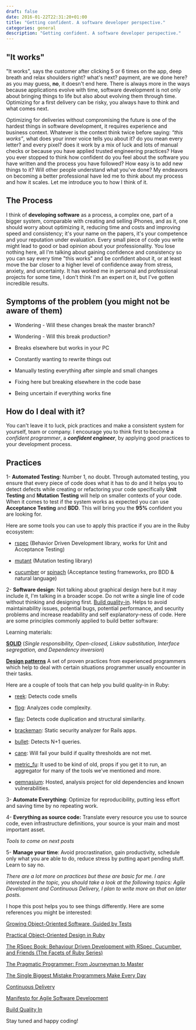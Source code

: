 ```yaml
--- 
draft: false
date: 2016-01-22T22:31:20+01:00
title: "Getting confident. A software developer perspective."
categories: general
description: "Getting confident. A software developer perspective."
---
```


## "It works"

"It works", says the customer after clicking 5 or 6 times on the app, deep breath and relax shoulders right? what's next? payment, are we done here? as you may guess, **no**, it doesn't end here. There is always more in the ways because applications evolve with time, software development is not only about bringing things to life but also about evolving them through time. Optimizing for a first delivery can be risky, you always have to think and what comes next.

Optimizing for deliveries without compromising the future is one of the hardest things in software development, it requires experience and business context. Whatever is the context think twice before saying: *“this works”*, what does your inner voice tells you about it? do you mean every letter? and every pixel? does it work by a mix of luck and lots of manual checks or because you have applied trusted engineering practices? Have you ever stopped to think how confident do you feel about the software you have written and the process you have followed? How easy is to add new things to it? Will other people understand what you've done? My endeavors on becoming a better professional have led me to think about my process and how it scales. Let me introduce you to how I think of it.

## The Process

I think of **developing software** as a process, a complex one, part of a bigger system, comparable with creating and selling iPhones, and as it, one should worry about optimizing it, reducing time and costs and improving speed and consistency; it's your name on the papers, it's your competence and your reputation under evaluation. Every small piece of code you write might lead to good or bad opinion about your professionality. You lose nothing here, all I'm talking about gaining confidence and consistency so you can say every time "this works" and be confident about it, or at least move the bar closer to a higher level of confidence away from stress, anxiety, and uncertainty. It has worked me in personal and professional projects for some time, I don't think I'm an expert on it, but I've gotten incredible results.

## Symptoms of the problem (you might not be aware of them)

* Wondering - Will these changes break the master branch?

* Wondering  - Will this break production?

* Breaks elsewhere but works in your PC

* Constantly wanting to rewrite things out

* Manually testing everything after simple and small changes

* Fixing here but breaking elsewhere in the code base

* Being uncertain if everything works fine

## How do I deal with it?

You can't leave it to luck, pick practices and make a consistent system for yourself, team or company. I encourage you to think first to become a *confident programmer*, a ***confident engineer***, by applying good practices to your development process.

## Practices

1- **Automated Testing**: Number 1, no doubt. Through automated testing, you ensure that every piece of code does what it has to do and it helps you to detect defects while creating or refactoring your code specifically **Unit Testing** and **Mutation Testing** will help on smaller contexts of your code. When it comes to test if the system works as expected you can use **Acceptance Testing** and **BDD**. This will bring you the **95%** confident you are looking for.

Here are some tools you can use to apply this practice if you are in the Ruby ecosystem:

* [rspec](https://github.com/rspec/rspec) (Behavior Driven Development library, works for Unit and Acceptance Testing)

* [mutant](https://github.com/mbj/mutant) (Mutation testing library)

* [cucumber](https://github.com/cucumber/cucumber) or [spinach](http://codegram.github.com/spinach) (Acceptance testing frameworks, pro BDD & natural language)

2- **Software design**: Not talking about graphical design here but it may include it, I'm talking in a broader scope. Do not write a single line of code without thinking and designing first. [Build quality-in](https://leanpub.com/buildqualityin). Helps to avoid maintainability issues, potential bugs, potential performance, and security problems and increase readability and self explanatory-ness of code. Here are some principles commonly applied to build better software:

Learning materials:

[**SOLID**](https://en.wikipedia.org/wiki/SOLID_%28object-oriented_design%29) (*Single responsibility, Open-closed, Liskov substitution, Interface segregation, and Dependency inversion*)

[**Design patterns**](https://en.wikipedia.org/wiki/Design_Patterns) A set of proven practices from experienced programmers which help to deal with certain situations programmer usually encounter in their tasks.

Here are a couple of tools that can help you build quality-in in Ruby:

* [reek](https://github.com/troessner/reek): Detects code smells

* [flog](http://ruby.sadi.st/Flog.html): Analyzes code complexity.

* [flay](https://github.com/seattlerb/flay): Detects code duplication and structural similarity.

* [brackeman](http://brakemanscanner.org/): Static security analyzer for Rails apps.

* [bullet](https://github.com/flyerhzm/bullet): Detects N+1 queries.

* [cane](https://github.com/square/cane): Will fail your build if quality thresholds are not met.

* [metric_fu](https://github.com/jscruggs/metric_fu): It used to be kind of old, props if you get it to run, an aggregator for many of the tools we’ve mentioned and more.

* [gemnasium](https://gemnasium.com): Hosted, analysis project for old dependencies and known vulnerabilities.

3- **Automate Everything**: Optimize for reproducibility, putting less effort and saving time by no repeating work.

4- **Everything as source code:** Translate every resource you use to source code, even infrastructure definitions, your source is your main and most important asset.

*Tools to come on next posts*

5- **Manage your time**: Avoid procrastination, gain productivity, schedule only what you are able to do, reduce stress by putting apart pending stuff. Learn to say no.


*There are a lot more on practices but these are basic for me. I are interested in the topic, you should take a look at the following topics: Agile Development and Continuous Delivery, I plan to write more on that on later posts.*

I hope this post helps you to see things differently. Here are some references you might be interested:

[Growing Object-Oriented Software, Guided by Tests](http://www.amazon.com/Growing-Object-Oriented-Software-Guided-Tests/dp/0321503627)

[Practical Object-Oriented Design in Ruby](http://www.poodr.com/)

[The RSpec Book: Behaviour Driven Development with RSpec, Cucumber, and Friends (The Facets of Ruby Series)](http://www.amazon.com/The-RSpec-Book-Behaviour-Development/dp/1934356379)

[The Pragmatic Programmer: From Journeyman to Master](http://www.amazon.com/The-Pragmatic-Programmer-Journeyman-Master/dp/020161622X)

[The Single Biggest Mistake Programmers Make Every Day](https://medium.com/javascript-scene/the-single-biggest-mistake-programmers-make-every-day-62366b432308#.bu4q1fxmb)

[Continuous Delivery](http://continuousdelivery.com/)

[Manifesto for Agile Software Development](http://www.agilemanifesto.org/)

[Build Quality In](https://leanpub.com/buildqualityin)

Stay tuned and happy coding!
